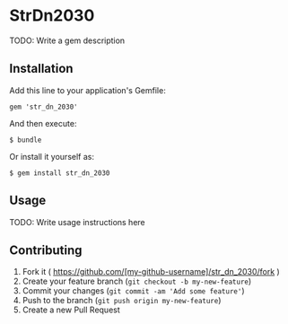 # StrDn2030

TODO: Write a gem description

## Installation

Add this line to your application's Gemfile:

    gem 'str_dn_2030'

And then execute:

    $ bundle

Or install it yourself as:

    $ gem install str_dn_2030

## Usage

TODO: Write usage instructions here

## Contributing

1. Fork it ( https://github.com/[my-github-username]/str_dn_2030/fork )
2. Create your feature branch (`git checkout -b my-new-feature`)
3. Commit your changes (`git commit -am 'Add some feature'`)
4. Push to the branch (`git push origin my-new-feature`)
5. Create a new Pull Request
